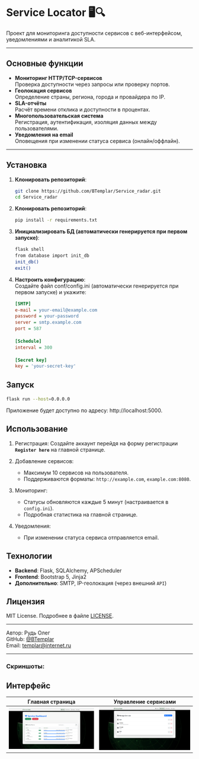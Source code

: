 # Service Locator 🖥️🔍

Проект для мониторинга доступности сервисов с веб-интерфейсом, уведомлениями и аналитикой SLA.

---

## Основные функции
- **Мониторинг HTTP/TCP-сервисов**  
  Проверка доступности через запросы или проверку портов.
- **Геолокация сервисов**  
  Определение страны, региона, города и провайдера по IP.
- **SLA-отчёты**  
  Расчёт времени отклика и доступности в процентах.
- **Многопользовательская система**  
  Регистрация, аутентификация, изоляция данных между пользователями.
- **Уведомления на email**  
  Оповещения при изменении статуса сервиса (онлайн/оффлайн).

---

## Установка
1. **Клонировать репозиторий**:
   ```bash
   git clone https://github.com/BTemplar/Service_radar.git
   cd Service_radar
2. **Клонировать репозиторий**:
   ```bash
   pip install -r requirements.txt
3. **Инициализировать БД (автоматически генерируется при первом запуске)**:
   ```bash
   flask shell
   from database import init_db
   init_db()
   exit()
4. **Настроить конфигурацию**:  
   Создайте файл conf/config.ini (автоматически генерируется при первом запуске) и укажите:
   ```ini
   [SMTP]
   e-mail = your-email@example.com
   password = your-password
   server = smtp.example.com
   port = 587

   [Schedule]
   interval = 300  
      
   [Secret key] 
   key = 'your-secret-key'
## Запуск  
```bash  
flask run --host=0.0.0.0  
```
Приложение будет доступно по адресу: http://localhost:5000.
## Использование  
1. Регистрация: Создайте аккаунт перейдя на форму регистрации __`Register here`__ на главной странице.
2. Добавление сервисов:

    * Максимум 10 сервисов на пользователя.
    * Поддерживаются форматы: `http://example.com`, `example.com:8080`.

3. Мониторинг:

    * Статусы обновляются каждые 5 минут (настраивается в `config.ini`).
    * Подробная статистика на главной странице.

4. Уведомления:

    * При изменении статуса сервиса отправляется email.
## Технологии  
* **Backend**: Flask, SQLAlchemy, APScheduler
* **Frontend**: Bootstrap 5, Jinja2
* **Дополнительно**: SMTP, IP-геолокация (через внешний `API`)
## Лицензия
MIT License. Подробнее в файле [LICENSE](LICENSE).

---

Автор: Рудь Олег  
GitHub: [@BTemplar](https://github.com/BTemplar)  
Email: [templar@internet.ru](mailto:templar@cyberswarm.ru)  

---

### Скриншоты:

## Интерфейс
| Главная страница | Управление сервисами |
|------------------|-----------------------|
| ![Главная](screenshots/main.png) | ![Управление](screenshots/management.png) |